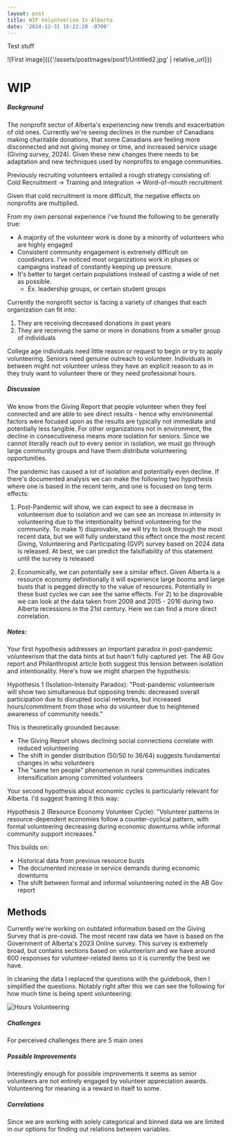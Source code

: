 ```yaml
---
layout: post
title: WIP Volunteerism In Alberta
date: '2024-12-31 16:22:20 -0700'
---
```




Test stuff


![First image]({{'/assets/postImages/post1/Untitled2.jpg' | relative_url}})

# WIP

##### Background
<p>The nonprofit sector of Alberta's experiencing new trends and exacerbation of old ones. Currently we're seeing declines in the number of Canadians making charitable donations, that some Canadians are feeling more disconnected and not giving money or time, and increased service usage (Giving survey, 2024). Given these new changes there needs to be adaptation and new techniques used by nonprofits to engage communities.</p>
Previously recruiting volunteers entailed a rough strategy consisting of:
Cold Recruitment -> Training and integration -> Word-of-mouth recruitment

Given that cold recruitment is more difficult, the negative effects on nonprofits are multiplied.


From my own personal experience i've found the following to be generally true:
- A majority of the volunteer work is done by a minority of volunteers who are highly engaged
- Consistent community engagement is extremely difficult on coordinators. I've noticed most organizations work in phases or campaigns instead of constantly keeping up pressure.
- It's better to target certain populations instead of casting a wide of net as possible.
	- Ex. leadership groups, or certain student groups

Currently the nonprofit sector is facing a variety of changes that each organization can fit into:
1) They are receiving decreased donations in past years
2) They are receiving the same or more in donations from a smaller group of individuals

College age individuals need little reason or request to begin or try to apply volunteering. Seniors need genuine outreach to volunteer. Individuals in between might not volunteer unless they have an explicit reason to as in they truly want to volunteer there or they need professional hours.


##### Discussion
We know from the Giving Report that people volunteer when they feel connected and are able to see direct results - hence why environmental factors were focused upon as the results are typically not immediate and potentially less tangible. For other organizations not in environment, the decline in consecutiveness means more isolation for seniors. Since we cannot literally reach out to every senior in isolation, we must go through large community groups and have them distribute volunteering opportunities.

The pandemic has caused a lot of isolation and potentially even decline. If there's documented analysis we can make the following two hypothesis where one is based in the recent term, and one is focused on long term effects:
1) Post-Pandemic will show, we can expect to see a decrease in volunteerism due to isolation and we can see an increase in intensity in volunteering due to the intentionality behind volunteering for the community.
To make 1) disprovable, we will try to look through the most recent data, but we will fully understand this effect once the most recent Giving, Volunteering and Participating (GVP) survey based on 2024 data is released. At best, we can predict the falsifiability of this statement until the survey is released

1) Economically, we can potentially see a similar effect. Given Alberta is a resource economy definitionally it will experience large booms and large busts that is pegged directly to the value of resources. Potentially in these bust cycles we can see the same effects.
For 2) to be disprovable we can look at the data taken from 2009 and 2015 - 2016 during two Alberta recessions in the 21st century. Here we can find a more direct correlation.

##### Notes:
Your first hypothesis addresses an important paradox in post-pandemic volunteerism that the data hints at but hasn't fully captured yet. The AB Gov report and Philanthropist article both suggest this tension between isolation and intentionality. Here's how we might sharpen the hypothesis:

Hypothesis 1 (Isolation-Intensity Paradox): "Post-pandemic volunteerism will show two simultaneous but opposing trends: decreased overall participation due to disrupted social networks, but increased hours/commitment from those who do volunteer due to heightened awareness of community needs."

This is theoretically grounded because:

- The Giving Report shows declining social connections correlate with reduced volunteering
- The shift in gender distribution (50/50 to 36/64) suggests fundamental changes in who volunteers
- The "same ten people" phenomenon in rural communities indicates intensification among committed volunteers

Your second hypothesis about economic cycles is particularly relevant for Alberta. I'd suggest framing it this way:

Hypothesis 2 (Resource Economy Volunteer Cycle): "Volunteer patterns in resource-dependent economies follow a counter-cyclical pattern, with formal volunteering decreasing during economic downturns while informal community support increases."

This builds on:

- Historical data from previous resource busts
- The documented increase in service demands during economic downturns
- The shift between formal and informal volunteering noted in the AB Gov report


## Methods
Currently we're working on outdated information based on the Giving Survey that is pre-covid. The most recent raw data we have is based on the Government of Alberta's 2023 Online survey. This survey is extremely broad, but contains sections based on volunteerism and we have around 600 responses for volunteer-related items so it is currently the best we have.

In cleaning the data I replaced the questions with the guidebook, then I simplified the questions. Notably right after this we can see the following for how much time is being spent volunteering:


![Hours Volunteering](TestHours.png)



##### Challenges

For perceived challenges there are 5 main ones


##### Possible Improvements

Interestingly enough for possible improvements it seems as senior volunteers are not entirely engaged by volunteer appreciation awards. Volunteering for meaning is a reward in itself to some.





##### Correlations

Since we are working with solely categorical and binned data we are limited in our options for finding out relations between variables.



